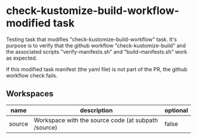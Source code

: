 # check-kustomize-build-workflow-modified task

Testing task that modifies "check-kustomize-build-workflow" task. It's purpose is to verify that the github
workflow "check-kustomize-build" and the associated scripts "verify-manifests.sh" and
"build-manifests.sh" work as expected. 

If this modified task manifest (the yaml file) is not part of the PR, the github workflow check fails.

## Workspaces
|name|description|optional|
|---|---|---|
|source|Workspace with the source code (at subpath /source)|false|
